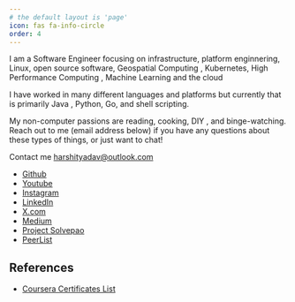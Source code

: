 ```yaml
---
# the default layout is 'page'
icon: fas fa-info-circle
order: 4
---
```


I am a Software Engineer focusing on infrastructure, platform enginnering, Linux, open source software, Geospatial Computing , Kubernetes, High Performance Computing , Machine Learning and the cloud

I have worked in many different languages and platforms but currently that is primarily Java , Python, Go, and shell scripting.

My non-computer passions are reading, cooking, DIY , and binge-watching. Reach out to me (email address below) if you have any questions about these types of things, or just want to chat!

Contact me
harshityadav@outlook.com

- [Github](https://github.com/harshityadav95)
- [Youtube](https://www.youtube.com/@HarshitYadav)
- [Instagram](https://instagram.com/harshityadav95)
- [LinkedIn](https://in.linkedin.com/in/harshityadav95)
- [X.com](https://twitter.com/harshityadav95)
- [Medium](https://medium.com/@harshityadav95)
- [Project Solvepao](https://solvepao.com)
- [PeerList](https://peerlist.io/harshityadav95)

## References
- [Coursera Certificates List](https://github.com/harshityadav95/harshityadav95/blob/master/coursera.md)